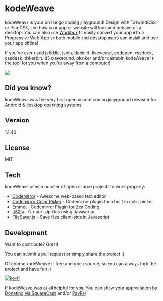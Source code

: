 kodeWeave
===================

kodeWeave is your on the go coding playground! Design with TailwindCSS or PicoCSS, see how your app or website will look and behave on a desktop. You can also use [Workbox](https://web.dev/learn/pwa/workbox/) to easily convert your app into a Progressive Web App so both mobile and desktop users can install and use your app offline!

If you've ever used jsfiddle, jsbin, dabblet, liveweave, codepen, cssdeck, cssdesk, tinkerbin, d3 playground, plunker and/or pastebin kodeWeave is the tool for you when you're away from a computer!

![](https://raw.githubusercontent.com/michaelsboost/kodeWeave/gh-pages/imgs/screenshots/screenshot.png)

Did you know?
-------------

kodeWeave was the very first open source coding playground released for Android & desktop operating systems.

Version
-------------

1.1.40

License
-------------

MIT

Tech
-------------

kodeWeave uses a number of open source projects to work properly:

* [Codemirror](http://codemirror.net/) - Awesome web-based text editor
* [Codemirror Color Picker](https://www.npmjs.com/package/codemirror-colorpicker) - Codemirror plugin for a built in color picker
* [Emmet](http://emmet.io/) - Codemirror Plugin for Zen Coding
* [JSZip](https://stuk.github.io/jszip/) - Create .zip files using Javascript
* [FileSaver.js](https://github.com/eligrey/FileSaver.js/) - Save files client-side in Javascript

Development
-------------

Want to contribute? Great!  

You can submit a pull request or simply share the project :)

Of course kodeWeave is free and open source, so you can always fork the project and have fun :)

[![ko-fi](https://az743702.vo.msecnd.net/cdn/kofi2.png?v=0)](https://ko-fi.com/michaelsboost)

If kodeWeave was at all helpful for you. You can show your appreciation by [Donating via SquareCash](https://cash.me/$michaelsboost) and/or [PayPal](https://www.paypal.me/mikethedj4)
